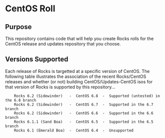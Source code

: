 # CentOS Roll

## Purpose

This repository contains code that will help you create Rocks rolls for the
CentOS release and updates repository that you choose.

## Versions Supported

Each release of Rocks is targetted at a specific version of CentOS. The 
following table illustrates the association of the recent Rocks/CentOS 
releases and whether (or not) building CentOS/Updates-CentOS isos for that 
version of Rocks is supported by this repository...

```
    Rocks 6.2 (Sidewinder)   -  CentOS 6.8  -  Supported (untested) in the 6.8 branch
    Rocks 6.2 (Sidewinder)   -  CentOS 6.7  -  Supported in the 6.7 branch
    Rocks 6.2 (Sidewinder)   -  CentOS 6.6  -  Supported in the 6.6 branch
    Rocks 6.1.1 (Sand Boa)   -  CentOS 6.5  -  Supported in the 6.5 branch
    Rocks 6.1 (Emerald Boa)  -  CentOS 6.4  -  Unsupported
```


